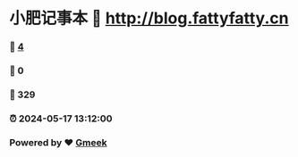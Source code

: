# 小肥记事本 :link: http://blog.fattyfatty.cn 
### :page_facing_up: [4](http://blog.fattyfatty.cn/tag.html) 
### :speech_balloon: 0 
### :hibiscus: 329 
### :alarm_clock: 2024-05-17 13:12:00 
### Powered by :heart: [Gmeek](https://github.com/Meekdai/Gmeek)
